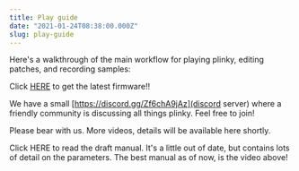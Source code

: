 ```yaml
---
title: Play guide
date: "2021-01-24T08:38:00.000Z"
slug: play-guide
---
```


Here's a walkthrough of the main workflow for playing plinky, editing patches, and recording samples:

Click [HERE](/firmware) to get the latest firmware!!

We have a small [https://discord.gg/Zf6chA9jAz](discord server) where a friendly community is discussing all things plinky. Feel free to join!

Please bear with us. More videos, details will be available here shortly.

Click HERE to read the draft manual. It's a little out of date, but contains lots of detail on the parameters. The best manual as of now, is the video above!

